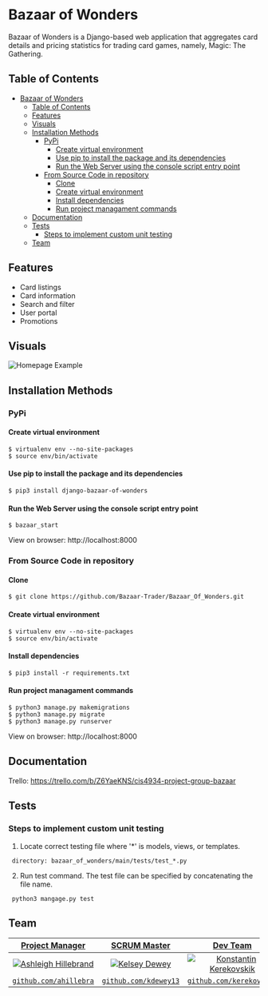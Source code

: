 # Bazaar of Wonders
Bazaar of Wonders is a Django-based web application that aggregates card details and pricing statistics for trading card games, namely, Magic: The Gathering.

## Table of Contents

- [Bazaar of Wonders](#bazaar-of-wonders)
  - [Table of Contents](#table-of-contents)
  - [Features](#features)
  - [Visuals](#visuals)
  - [Installation Methods](#installation-methods)
    - [PyPi](#pypi)
      - [Create virtual environment](#create-virtual-environment)
      - [Use pip to install the package and its dependencies](#use-pip-to-install-the-package-and-its-dependencies)
      - [Run the Web Server using the console script entry point](#run-the-web-server-using-the-console-script-entry-point)
    - [From Source Code in repository](#from-source-code-in-repository)
      - [Clone](#clone)
      - [Create virtual environment](#create-virtual-environment-1)
      - [Install dependencies](#install-dependencies)
      - [Run project managament commands](#run-project-managament-commands)
  - [Documentation](#documentation)
  - [Tests](#tests)
    - [Steps to implement custom unit testing](#steps-to-implement-custom-unit-testing)
  - [Team](#team)

## Features
 - Card listings
 - Card information
 - Search and filter
 - User portal
 - Promotions

## Visuals
![Homepage Example](https://user-images.githubusercontent.com/41175151/86148117-d7c8c380-babf-11ea-9f4c-a574fba00d6c.png)

## Installation Methods

### PyPi 

#### Create virtual environment
```shell
$ virtualenv env --no-site-packages
$ source env/bin/activate
```

#### Use pip to install the package and its dependencies
```shell
$ pip3 install django-bazaar-of-wonders
```

#### Run the Web Server using the console script entry point
```shell
$ bazaar_start
```
View on browser: http://localhost:8000 

### From Source Code in repository

#### Clone
```shell
$ git clone https://github.com/Bazaar-Trader/Bazaar_Of_Wonders.git
```

#### Create virtual environment
```shell
$ virtualenv env --no-site-packages
$ source env/bin/activate
```

#### Install dependencies
```shell
$ pip3 install -r requirements.txt
```
#### Run project managament commands 
```shell
$ python3 manage.py makemigrations
$ python3 manage.py migrate
$ python3 manage.py runserver
```

View on browser: http://localhost:8000 
 
 ## Documentation
 
Trello: https://trello.com/b/Z6YaeKNS/cis4934-project-group-bazaar
 ## Tests
 ### Steps to implement custom unit testing
1. Locate correct testing file where '*' is models, views, or templates.
```shell
 directory: bazaar_of_wonders/main/tests/test_*.py
```
2. Run test command. The test file can be specified by concatenating the file name.
```shell
 python3 mangage.py test
```

 ## Team
 
| <a href="http://github.com/ahillebra" target="_blank">**Project Manager**</a> | <a href="http://github.com/kdewey13" target="_blank">**SCRUM Master**</a> | <a href="http://github.com/kerekovskik" target="_blank">**Dev Team**</a> | <a href="http://github.com/dorianmeade" target="_blank">**Dev Team**</a> | <a href="http://github.com/matthewrabe" target="_blank">**Dev Team**</a> |
| :---: |:---:| :---:| :---:| :---:|
| [![Ashleigh Hillebrand](https://avatars0.githubusercontent.com/u/41175151?s=460&u=e59b91d99418dbeca3f3db49c3cb534fd6308dcb&v=4&s=200)](http://github.com/ahillebra) | [![Kelsey Dewey](https://avatars0.githubusercontent.com/u/40505163?s=400&u=e48b8b620316f566a560a3f5ad7ba56492233c0c&v=4s&=200)](http://github.com/kdewey13) | [![Konstantin Kerekovskik](https://avatars3.githubusercontent.com/u/23172746?s=400&v=4&s=200)](http://github.com/kerekovskik) | [![Dorian Meade](https://avatars2.githubusercontent.com/u/32111245?s=460&u=ddbe2f1c66d7c31f85f7f3f308b794f199d361ad&v=4s&=150)](http://github.com/dorianmeade) | [![Matthew Rabe](https://avatars0.githubusercontent.com/u/44124858?s=400&v=4&s=200)](http://github.com/matthewrabe) 
| <a href="http://github.com/ahillebra" target="_blank">`github.com/ahillebra`</a> | <a href="http://github.com/kdewey13" target="_blank">`github.com/kdewey13`</a> | <a href="http://github.com/kerekovskik" target="_blank">`github.com/kerekovskik`</a> | <a href="http://github.com/dorianmeade" target="_blank">`github.com/dorianmeade`</a> | <a href="http://github.com/matthewrabe" target="_blank">`github.com/matthewrabe`</a> |
